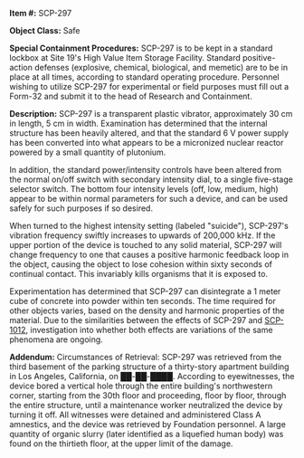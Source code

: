 **Item #:** SCP-297

**Object Class:** Safe

**Special Containment Procedures:** SCP-297 is to be kept in a standard lockbox at Site 19's High Value Item Storage Facility. Standard positive-action defenses (explosive, chemical, biological, and memetic) are to be in place at all times, according to standard operating procedure. Personnel wishing to utilize SCP-297 for experimental or field purposes must fill out a Form-32 and submit it to the head of Research and Containment.

**Description:** SCP-297 is a transparent plastic vibrator, approximately 30 cm in length, 5 cm in width. Examination has determined that the internal structure has been heavily altered, and that the standard 6 V power supply has been converted into what appears to be a micronized nuclear reactor powered by a small quantity of plutonium.

In addition, the standard power/intensity controls have been altered from the normal on/off switch with secondary intensity dial, to a single five-stage selector switch. The bottom four intensity levels (off, low, medium, high) appear to be within normal parameters for such a device, and can be used safely for such purposes if so desired.

When turned to the highest intensity setting (labeled "suicide"), SCP-297's vibration frequency swiftly increases to upwards of 200,000 kHz. If the upper portion of the device is touched to any solid material, SCP-297 will change frequency to one that causes a positive harmonic feedback loop in the object, causing the object to lose cohesion within sixty seconds of continual contact. This invariably kills organisms that it is exposed to.

Experimentation has determined that SCP-297 can disintegrate a 1 meter cube of concrete into powder within ten seconds. The time required for other objects varies, based on the density and harmonic properties of the material. Due to the similarities between the effects of SCP-297 and [SCP-1012](/scp-1012), investigation into whether both effects are variations of the same phenomena are ongoing.

**Addendum:** Circumstances of Retrieval: SCP-297 was retrieved from the third basement of the parking structure of a thirty-story apartment building in Los Angeles, California, on ██-██-████. According to eyewitnesses, the device bored a vertical hole through the entire building's northwestern corner, starting from the 30th floor and proceeding, floor by floor, through the entire structure, until a maintenance worker neutralized the device by turning it off. All witnesses were detained and administered Class A amnestics, and the device was retrieved by Foundation personnel. A large quantity of organic slurry (later identified as a liquefied human body) was found on the thirtieth floor, at the upper limit of the damage.